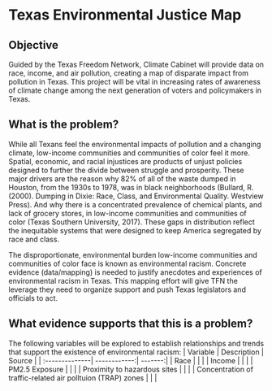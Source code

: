 # Texas Environmental Justice Map

## Objective
Guided by the Texas Freedom Network, Climate Cabinet will provide data on race, income, and air pollution, creating a map of disparate impact from pollution in Texas. This project will be vital in increasing rates of awareness of climate change among the next generation of voters and policymakers in Texas.

## What is the problem?
While all Texans feel the environmental impacts of pollution and a changing climate, low-income communities and communities of color feel it more. Spatial, economic, and racial injustices are products of unjust policies designed to further the divide between struggle and prosperity. These major drivers are the reason why 82% of all of the waste dumped in Houston, from the 1930s to 1978, was in black neighborhoods (Bullard, R. (2000). Dumping in Dixie: Race, Class, and Environmental Quality. Westview Press). And why there is a concentrated prevalence of chemical plants, and lack of grocery stores, in low-income communities and communities of color (Texas Southern University, 2017). These gaps in distribution reflect the inequitable systems that were designed to keep America segregated by race and class. 

The disproportionate, environmental burden low-income communities and communities of color face is known as environmental racism. Concrete evidence (data/mapping) is needed to justify anecdotes and experiences of environmental racism in Texas. This mapping effort will give TFN the leverage they need to organize support and push Texas legislators and officials to act.

## What evidence supports that this is a problem?
The following variables will be explored to establish relationships and trends that support the existence of environmental racism:
| Variable       | Description  | Source  |
| :--------------| ------------:| -------:|
| Race       |  |        |
| Income      |       |    |
| PM2.5 Exposure |   |  |
| Proximity to hazardous sites |   |  |
| Concentration of traffic-related air polltuion (TRAP) zones |   |  |
